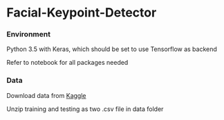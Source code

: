 # Facial-Keypoint-Detector

### Environment
Python 3.5 with Keras, which should be set to use Tensorflow as backend

Refer to notebook for all packages needed

### Data
Download data from [Kaggle](https://www.kaggle.com/c/facial-keypoints-detection/data)

Unzip training and testing as two .csv file in data folder
